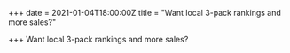 +++
date = 2021-01-04T18:00:00Z
title = "Want local 3-pack rankings and more sales?"

+++
Want local 3-pack rankings and more sales?